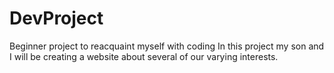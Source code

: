 # DevProject
Beginner project to reacquaint myself with coding
In this project my son and I will be creating a website about several of our varying interests.
